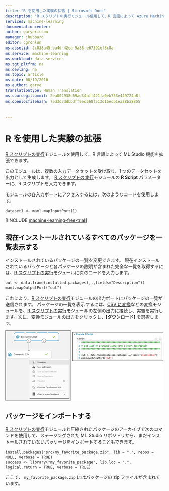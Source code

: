 ```yaml
---
title: "R を使用した実験の拡張 | Microsoft Docs"
description: "R スクリプトの実行モジュール使用して、R 言語によって Azure Machine Learning Studio 機能を拡張する方法。"
services: machine-learning
documentationcenter: 
author: garyericson
manager: jhubbard
editor: cgronlun
ms.assetid: 2c038a45-ba4d-42ea-9a88-e67391ef8c0a
ms.service: machine-learning
ms.workload: data-services
ms.tgt_pltfrm: na
ms.devlang: na
ms.topic: article
ms.date: 08/19/2016
ms.author: garye
translationtype: Human Translation
ms.sourcegitcommit: 2ea002938d69ad34aff421fa0eb753e449724a8f
ms.openlocfilehash: 7ed3d5ddbbdff9ec568f513d15ecb1ea28ba8855


---
```

# <a name="extend-your-experiment-with-r"></a>R を使用した実験の拡張
[R スクリプトの実行][execute-r-script]モジュールを使用して、R 言語によって ML Studio 機能を拡張できます。

このモジュールは、複数の入力データセットを受け取り、1 つのデータセットを出力として生成します。 [R スクリプトの実行][execute-r-script]モジュールの **R Script** パラメーターに、R スクリプトを入力できます。

モジュールの各入力ポートにアクセスするには、次のようなコードを使用します。

    dataset1 <- maml.mapInputPort(1)

[!INCLUDE [machine-learning-free-trial](../../includes/machine-learning-free-trial.md)]

## <a name="listing-all-currently-installed-packages"></a>現在インストールされているすべてのパッケージを一覧表示する
インストールされているパッケージの一覧を変更できます。 現在インストールされているパッケージと各パッケージの説明が含まれた完全な一覧を取得するには、[R スクリプトの実行][execute-r-script]モジュールに次のコードを入力します。

    out <- data.frame(installed.packages(,,,fields="Description"))
    maml.mapOutputPort("out")

これにより、[R スクリプトの実行][execute-r-script]モジュールの出力ポートにパッケージの一覧が送信されます。
パッケージの一覧を表示するには、[CSV に変換][convert-to-csv]などの変換モジュールを、[R スクリプトの実行][execute-r-script]モジュールの左側の出力に接続し、実験を実行します。次に、変換モジュールの出力をクリックし、**[ダウンロード]** を選択します。 

![](./media/machine-learning-extend-your-experiment-with-r/download-package-list.png)

<!--
For convenience, here is the [current full list with version numbers in Excel format](http://az754797.vo.msecnd.net/docs/RPackages.xlsx).
-->

## <a name="importing-packages"></a>パッケージをインポートする
[R スクリプトの実行][execute-r-script]モジュールと圧縮されたパッケージのアーカイブで次のコマンドを使用して、ステージングされた ML Studio リポジトリから、まだインストールされていないパッケージをインポートすることもできます。

    install.packages("src/my_favorite_package.zip", lib = ".", repos = NULL, verbose = TRUE)
    success <- library("my_favorite_package", lib.loc = ".", logical.return = TRUE, verbose = TRUE)

ここで、 `my_favorite_package.zip` にはパッケージの zip ファイルが含まれています。

<!--

##List of installed packages

For your convenience, the list of packages included in the current release is provided in the following table.

To get the complete list of packages that are currently available, see the section titled **Listing all currently-installed packages** above. Current R documentation is available [here](http://cran.r-project.org/manuals.html).

- [R modules beginning with A through E]
- [R modules beginning with F through L]
- [R modules beginning with M through R]
- [R modules beginning with S through Z]

[R modules beginning with A through E]: #r-modules-beginning-with-a-through-e
[R modules beginning with F through L]: #r-modules-beginning-with-f-through-l
[R modules beginning with M through R]: #r-modules-beginning-with-m-through-r
[R modules beginning with S through Z]: #r-modules-beginning-with-s-through-z


###R modules beginning with A through E

| Package name | Package description |
| ------------ | ------------------- |
| abc | Tools for Approximate Bayesian Computation (ABC) |
| abind | Combine multi-dimensional arrays |
| actuar | Actuarial functions |
| ade4 | Analysis of Ecological Data : Exploratory and Euclidean methods in Environmental sciences |
| AdMit | Adaptive Mixture of Student-t distributions |
| aod | Analysis of Overdispersed Data |
| ape | Analyses of Phylogenetics and Evolution |
| approximator | Bayesian prediction of complex computer codes |
| arm | Data Analysis Using Regression and Multilevel/Hierarchical Models |
| arules | Mining Association Rules and Frequent Itemsets |
| arulesViz | Visualizing Association Rules and Frequent Itemsets |
| ash | David Scott's ASH routines |
| assertthat | Easy pre and post assertions |
| AtelieR | A GTK GUI for teaching basic concepts in statistical inference, and doing elementary bayesian tests |
| BaBooN | Bayesian Bootstrap Predictive Mean Matching - Multiple and single imputation for discrete data |
| BACCO | Bayesian Analysis of Computer Code Output (BACCO) |
| BaM | Functions and datasets for books by Jeff Gill |
| bark | Bayesian Additive Regresssion Kernels |
| BAS | Bayesian Model Averaging using Bayesian Adaptive Sampling |
| base | The R Base Package |
| BayesDA | Functions and Datasets for the book Bayesian Data Analysis |
| bayesGARCH | Bayesian Estimation of the GARCH(1,1) Model with Student-t Innovations |
| bayesm | Bayesian Inference for Marketing/Micro-econometrics |
| bayesmix | Bayesian Mixture Models with JAGS |
| bayesQR | Bayesian quantile regression |
| bayesSurv | Bayesian Survival Regression with Flexible Error and Random Effects Distributions |
| Bayesthresh | Bayesian thresholds mixed-effects models for categorical data |
| BayesTree | Bayesian Methods for Tree Based Models |
| BayesValidate | BayesValidate Package |
| BayesX | R Utilities Accompanying the Software Package BayesX |
| BayHaz | R Functions for Bayesian Hazard Rate Estimation |
| bbemkr | Bayesian bandwidth estimation for multivariate kernel regression with Gaussian error |
| BCBCSF | Bias-corrected Bayesian Classification with Selected Features |
| BCE | Bayesian composition estimator: estimating sample (taxonomic) composition from biomarker data |
| bclust | Bayesian clustering using spike-and-slab hierarchical model, suitable for clustering high-dimensional data |
| bcp | A Package for Performing a Bayesian Analysis of Change Point Problems |
| BenfordTests | Statistical Tests for Evaluating Conformity to Benford's Law |
| bfp | Bayesian Fractional Polynomials |
| BH | Boost C++ header files |
| bisoreg | Bayesian Isotonic Regression with Bernstein Polynomials |
| bit | A class for vectors of 1-bit booleans |
| bitops | Bitwise Operations |
| BLR | Bayesian Linear Regression |
| BMA | Bayesian Model Averaging |
| Bmix | Bayesian Sampling for Stick-breaking Mixtures |
| BMS | Bayesian Model Averaging Library |
| bnlearn | Bayesian network structure learning, parameter learning and inference |
| boa | Bayesian Output Analysis Program (BOA) for MCMC |
| Bolstad | Bolstad functions |
| boot | Bootstrap Functions (originally by Angelo Canty for S) |
| bootstrap | Functions for the book An Introduction to the Bootstrap |
| bqtl | Bayesian QTL mapping toolkit |
| BradleyTerry2 | Bradley-Terry Models |
| brew | Templating Framework for Report Generation |
| brglm | Bias reduction in binomial-response generalized linear models |
| bspec | Bayesian spectral inference |
| bspmma | bspmma: Bayesian Semiparametric Models for Meta-Analysis |
| BVS | Bayesian Variant Selection: Bayesian Model Uncertainty Techniques for Genetic Association Studies |
| cairoDevice | Cairo-based cross-platform antialiased graphics device driver |
| calibrator | Bayesian calibration of complex computer codes |
| car | Companion to Applied Regression |
| caret | Classification and Regression Training |
| catnet | Categorical Bayesian Network Inference |
| caTools | Tools: moving window statistics, GIF, Base64, ROC AUC, etc. |
| chron | Chronological objects which can handle dates and times |
| class | Functions for Classification |
| cluster | Cluster Analysis Extended Rousseeuw et al. |
| clusterSim | Searching for optimal clustering procedure for a data set |
| coda | Output analysis and diagnostics for MCMC |
| codetools | Code Analysis Tools for R |
| coin | Conditional Inference Procedures in a Permutation Test Framework |
| colorspace | Color Space Manipulation |
| combinat | combinatorics utilities |
| compiler | The R Compiler Package |
| corpcor | Efficient Estimation of Covariance and (Partial) Correlation |
| cslogistic | Conditionally Specified Logistic Regression |
| ctv | CRAN Task Views |
| cubature | Adaptive multivariate integration over hypercubes |
| data.table | Extension of data.frame |
| datasets | The R Datasets Package |
| date | Functions for handling dates |
| dclone | Data Cloning and MCMC Tools for Maximum Likelihood Methods |
| deal | Learning Bayesian Networks with Mixed Variables |
| Deducer | Deducer: A data analysis GUI for R |
| DeducerExtras | Additional dialogs and functions for Deducer |
| deldir | Delaunay Triangulation and Dirichlet (Voronoi) Tessellation. |
| DEoptimR | Differential Evolution Optimization in pure R |
| deSolve | General Solvers for Initial Value Problems of Ordinary Differential Equations (ODE), Partial Differential Equations (PDE), Differential Algebraic Equations (DAE), and Delay Differential Equations (DDE) |
| devtools | Tools to make developing R code easier |
| dichromat | Color Schemes for Dichromats |
| digest | Create cryptographic hash digests of R objects |
| distrom | Distributed Multinomial Regression |
| dlm | Bayesian and Likelihood Analysis of Dynamic Linear Models |
| doSNOW | Foreach parallel adaptor for the snow package |
| dplyr | dplyr: a grammar of data manipulation |
| DPpackage | Bayesian nonparametric modeling in R |
| dse | Dynamic Systems Estimation (time series package) |
| e1071 | Misc Functions of the Department of Statistics (e1071), TU Wien |
| EbayesThresh | Empirical Bayes Thresholding and Related Methods |
| ebdbNet | Empirical Bayes Estimation of Dynamic Bayesian Networks |
| effects | Effect Displays for Linear, Generalized Linear, Multinomial-Logit, Proportional-Odds Logit Models and Mixed-Effects Models |
| emulator | Bayesian emulation of computer programs |
| ensembleBMA | Probabilistic Forecasting using Ensembles and Bayesian Model Averaging |
| entropy | Estimation of Entropy, Mutual Information and Related Quantities |
| EvalEst | Dynamic Systems Estimation - extensions |
| evaluate | Parsing and evaluation tools that provide more details than the default |
| evdbayes | Bayesian Analysis in Extreme Value Theory |
| evora | Epigenetic Variable Outliers for Risk prediction Analysis |
| exactLoglinTest | Monte Carlo Exact Tests for Log-linear models |
| expm | Matrix exponential |
| extremevalues | Univariate outlier detection |


###R modules beginning with F through L

| Package name | Package description |
| ------------ | ------------------- |
| factorQR | Bayesian quantile regression factor models |
| faoutlier | Influential case detection methods for factor analysis and SEM |
| fitdistrplus | Help to fit of a parametric distribution to non-censored or censored data |
| FME | A Flexible Modelling Environment for Inverse Modelling, Sensitivity, Identifiability, Monte Carlo Analysis |
| foreach | Foreach looping construct for R |
| forecast | Forecasting functions for time series and linear models |
| foreign | Read Data Stored by Minitab, S, SAS, SPSS, Stata, Systat, Weka, dBase, ... |
| formatR | Format R Code Automatically |
| Formula | Extended Model Formulas |
| fracdiff | Fractionally differenced ARIMA aka ARFIMA(p,d,q) models |
| gam | Generalized Additive Models |
| gamlr | Gamma Lasso Regression |
| gbm | Generalized Boosted Regression Models |
| gclus | Clustering Graphics |
| gdata | Various R programming tools for data manipulation |
| gee | Generalized Estimation Equation solver |
| genetics | Population Genetics |
| geoR | Analysis of geostatistical data |
| geoRglm | geoRglm - a package for generalised linear spatial models |
| geosphere | Spherical Trigonometry |
| ggmcmc | Graphical tools for analyzing Markov Chain Monte Carlo simulations from Bayesian inference |
| ggplot2 | An implementation of the Grammar of Graphics |
| glmmBUGS | Generalised Linear Mixed Models and Spatial Models with WinBUGS, BRugs, or OpenBUGS |
| glmnet | Lasso and elastic-net regularized generalized linear models |
| gmodels | Various R programming tools for model fitting |
| gmp | Multiple Precision Arithmetic |
| gnm | Generalized Nonlinear Models |
| googlePublicData | An R library to build Google's Public Data Explorer DSPL Metadata files |
| googleVis | Interface between R and Google Charts |
| GPArotation | GPA Factor Rotation |
| gplots | Various R programming tools for plotting data |
| graphics | The R Graphics Package |
| grDevices | The R Graphics Devices and Support for Colours and Fonts |
| gregmisc | Greg's Miscellaneous Functions |
| grid | The Grid Graphics Package |
| gridExtra | functions in Grid graphics |
| growcurves | Bayesian semi and nonparametric growth curve models that additionally include multiple membership random effects |
| grpreg | Regularization paths for regression models with grouped covariates |
| gsubfn | Utilities for strings and function arguments |
| gtable | Arrange grobs in tables |
| gtools | Various R programming tools |
| gWidgets | gWidgets API for building toolkit-independent, interactive GUIs |
| gWidgetsRGtk2 | Toolkit implementation of gWidgets for RGtk2 |
| haplo.stats | Statistical Analysis of Haplotypes with Traits and Covariates when Linkage Phase is Ambiguous |
| hbsae | Hierarchical Bayesian Small Area Estimation |
| hdrcde | Highest density regions and conditional density estimation |
| heavy | Package for outliers accommodation using heavy-tailed distributions |
| hflights | Flights that departed Houston in 2011 |
| HH | Statistical Analysis and Data Display: Heiberger and Holland |
| HI | Simulation from distributions supported by nested hyperplanes |
| highr | Syntax highlighting for R |
| Hmisc | Harrell Miscellaneous |
| htmltools | Tools for HTML |
| httpuv | HTTP and WebSocket server library |
| httr | Tools for working with URLs and HTTP |
| IBrokers | R API to Interactive Brokers Trader Workstation |
| igraph | Network analysis and visualization |
| intervals | Tools for working with points and intervals |
| iplots | iPlots - interactive graphics for R |
| ipred | Improved Predictors |
| irr | Various Coefficients of Interrater Reliability and Agreement |
| iterators | Iterator construct for R |
| JavaGD | Java Graphics Device |
| JGR | JGR - Java GUI for R |
| kernlab | Kernel-based Machine Learning Lab |
| KernSmooth | Functions for kernel smoothing for Wand and Jones (1995) |
| KFKSDS | Kalman Filter, Smoother and Disturbance Smoother |
| kinship2 | Pedigree functions |
| kknn | Weighted k-Nearest Neighbors |
| klaR | Classification and visualization |
| knitr | A general-purpose package for dynamic report generation in R |
| ks | Kernel smoothing |
| labeling | Axis Labeling |
| Lahman | Sean Lahman's Baseball Database |
| lars | Least Angle Regression, Lasso and Forward Stagewise |
| lattice | Lattice Graphics |
| latticeExtra | Extra Graphical Utilities Based on Lattice |
| lava | Linear Latent Variable Models |
| lavaan | Latent Variable Analysis |
| leaps | regression subset selection |
| LearnBayes | Functions for Learning Bayesian Inference |
| limSolve | Solving Linear Inverse Models |
| lme4 | Linear mixed-effects models using Eigen and S4 |
| lmm | Linear mixed models |
| lmPerm | Permutation tests for linear models |
| lmtest | Testing Linear Regression Models |
| locfit | Local Regression, Likelihood and Density Estimation |
| lpSolve | Interface to Lp_solve v. 5.5 to solve linear/integer programs |


###R modules beginning with M through R

| Package name | Package description |
| ------------ | ------------------- |
| magic | create and investigate magic squares |
| magrittr | magrittr - a forward-pipe operator for R |
| mapdata | Extra Map Databases |
| mapproj | Map Projections |
| maps | Draw Geographical Maps |
| maptools | Tools for reading and handling spatial objects |
| maptree | Mapping, pruning, and graphing tree models |
| markdown | Markdown rendering for R |
| MASS | Support Functions and Datasets for Venables and Ripley's MASS |
| MasterBayes | ML and MCMC Methods for Pedigree Reconstruction and Analysis |
| Matrix | Sparse and Dense Matrix Classes and Methods |
| matrixcalc | Collection of functions for matrix calculations |
| MatrixModels | Modelling with Sparse And Dense Matrices |
| maxent | Low-memory Multinomial Logistic Regression with Support for Text Classification |
| maxLik | Maximum Likelihood Estimation |
| mcmc | Markov Chain Monte Carlo |
| MCMCglmm | MCMC Generalised Linear Mixed Models |
| MCMCpack | Markov chain Monte Carlo (MCMC) Package |
| memoise | Memoise functions |
| methods | Formal Methods and Classes |
| mgcv | Mixed GAM Computation Vehicle with GCV/AIC/REML smoothness estimation |
| mice | Multivariate Imputation by Chained Equations |
| microbenchmark | Sub microsecond accurate timing functions |
| mime | Map filenames to MIME types |
| minpack.lm | R interface to the Levenberg-Marquardt nonlinear least-squares algorithm found in MINPACK, plus support for bounds |
| minqa | Derivative-free optimization algorithms by quadratic approximation |
| misc3d | Miscellaneous 3D Plots |
| miscF | Miscellaneous Functions |
| miscTools | Miscellaneous Tools and Utilities |
| mixtools | Tools for analyzing finite mixture models |
| mlbench | Machine Learning Benchmark Problems |
| mlogitBMA | Bayesian Model Averaging for Multinomial Logit Models |
| mnormt | The multivariate normal and t distributions |
| MNP | R Package for Fitting the Multinomial Probit Model |
| modeltools | Tools and Classes for Statistical Models |
| mombf | Moment and Inverse Moment Bayes factors |
| monomvn | Estimation for multivariate normal and Student-t data with monotone missingness |
| monreg | Nonparametric monotone regression |
| mosaic | Project MOSAIC (mosaic-web.org) statistics and mathematics teaching utilities |
| MSBVAR | Markov-Switching, Bayesian, Vector Autoregression Models |
| msm | Multi-state Markov and hidden Markov models in continuous time |
| multcomp | Simultaneous Inference in General Parametric Models |
| multicool | Permutations of multisets in cool-lex order. |
| munsell | Munsell colour system |
| mvoutlier | Multivariate outlier detection based on robust methods |
| mvtnorm | Multivariate Normal and t Distributions |
| ncvreg | Regularization paths for SCAD- and MCP-penalized regression models |
| nlme | Linear and Nonlinear Mixed Effects Models |
| NLP | Natural Language Processing Infrastructure |
| nnet | Feed-forward Neural Networks and Multinomial Log-Linear Models |
| numbers | Number-theoretic Functions |
| numDeriv | Accurate Numerical Derivatives |
| openNLP | Apache OpenNLP Tools Interface |
| openNLPdata | Apache OpenNLP Jars and Basic English Language Models |
| OutlierDC | Outlier Detection using quantile regression for Censored Data |
| OutlierDM | Outlier detection for replicated high-throughput data |
| outliers | Tests for outliers |
| pacbpred | PAC-Bayesian Estimation and Prediction in Sparse Additive Models |
| parallel | Support for Parallel computation in R |
| partitions | Additive partitions of integers |
| party | A Laboratory for Recursive Partytioning |
| PAWL | Implementation of the PAWL algorithm |
| pbivnorm | Vectorized Bivariate Normal CDF |
| pcaPP | Robust PCA by Projection Pursuit |
| permute | Functions for generating restricted permutations of data |
| pls | Partial Least Squares and Principal Component regression |
| plyr | Tools for splitting, applying and combining data |
| png | Read and write PNG images |
| polynom | A collection of functions to implement a class for univariate polynomial manipulations |
| PottsUtils | Utility Functions of the Potts Models |
| predmixcor | Classification rule based on Bayesian mixture models with feature selection bias corrected |
| PresenceAbsence | Presence-Absence Model Evaluation |
| prodlim | Product-limit estimation. Kaplan-Meier and Aalen-Johansson method for censored event history (survival) analysis |
| profdpm | Profile Dirichlet Process Mixtures |
| profileModel | Tools for profiling inference functions for various model classes |
| proto | Prototype object-based programming |
| pscl | Political Science Computational Laboratory, Stanford University |
| psych | Procedures for Psychological, Psychometric, and Personality Research |
| quadprog | Functions to solve quadratic programming problems |
| quantreg | Quantile Regression |
| qvcalc | Quasi variances for factor effects in statistical models |
| R.matlab | Read and write of MAT files together with R-to-MATLAB connectivity |
| R.methodsS3 | Utility function for defining S3 methods |
| R.oo | R object-oriented programming with or without references |
| R.utils | Various programming utilities |
| R2HTML | HTML exportation for R objects |
| R2jags | A Package for Running jags from R |
| R2OpenBUGS | Running OpenBUGS from R |
| R2WinBUGS | Running WinBUGS and OpenBUGS from R / S-PLUS |
| ramps | Bayesian Geostatistical Modeling with RAMPS |
| RandomFields | Simulation and Analysis of Random Fields |
| randomForest | Breiman and Cutler's random forests for classification and regression |
| RArcInfo | Functions to import data from Arc/Info V7.x binary coverages |
| raster | raster: Geographic data analysis and modeling |
| rbugs | Fusing R and OpenBugs and Beyond |
| RColorBrewer | ColorBrewer palettes |
| Rcpp | Seamless R and C++ Integration |
| RcppArmadillo | Rcpp integration for Armadillo templated linear algebra library |
| rcppbugs | R binding for cppbugs |
| RcppEigen | Rcpp integration for the Eigen templated linear algebra library |
| RcppExamples | Examples using Rcpp to interface R and C++ |
| RCurl | General network (HTTP/FTP/...) client interface for R |
| relimp | Relative Contribution of Effects in a Regression Model |
| reshape | Flexibly reshape data |
| reshape2 | Flexibly reshape data: a reboot of the reshape package |
| rgdal | Bindings for the Geospatial Data Abstraction Library |
| rgeos | Interface to Geometry Engine - Open Source (GEOS) |
| rgl | 3D visualization device system (OpenGL) |
| RGraphics | Data and Functions from the book R Graphics, Second Edition |
| RGtk2 | R bindings for Gtk 2.8.0 and above |
| RJaCGH | Reversible Jump MCMC for the analysis of CGH arrays |
| rjags | Bayesian graphical models using MCMC |
| rJava | Low-level R to Java interface |
| RJSONIO | Serialize R objects to JSON, JavaScript Object Notation |
| robCompositions | Robust Estimation for Compositional Data |
| robustbase | Basic Robust Statistics |
| RODBC | ODBC Database Access |
| rootSolve | Nonlinear root finding, equilibrium and steady-state analysis of ordinary differential equations |
| roxygen | Literate Programming in R |
| roxygen2 | In-source documentation for R |
| rpart | Recursive Partitioning and Regression Trees |
| rrcov | Scalable Robust Estimators with High Breakdown Point |
| rscproxy | statconn: provides portable C-style interface to R (StatConnector) |
| RSGHB | Functions for Hierarchical Bayesian Estimation: A Flexible Approach |
| RSNNS | Neural Networks in R using the Stuttgart Neural Network Simulator (SNNS) |
| RTextTools | Automatic Text Classification via Supervised Learning |
| RUnit | R Unit test framework |
| runjags | Interface utilities, parallel computing methods and additional distributions for MCMC models in JAGS |
| Runuran | R interface to the UNU.RAN random variate generators |
| rworldmap | Mapping global data, vector and raster |
| rworldxtra | Country boundaries at high resolution |


###R modules beginning with S through Z

| Package name | Package description |
| ------------ | ------------------- |
| SampleSizeMeans | Sample size calculations for normal means |
| SampleSizeProportions | Calculating sample size requirements when estimating the difference between two binomial proportions |
| sandwich | Robust Covariance Matrix Estimators |
| sbgcop | Semiparametric Bayesian Gaussian copula estimation and imputation |
| scales | Scale functions for graphics |
| scapeMCMC | MCMC Diagnostic Plots |
| scatterplot3d | 3D Scatter Plot |
| sciplot | Scientific Graphing Functions for Factorial Designs |
| segmented | Segmented relationships in regression models with breakpoints/changepoints estimation |
| sem | Structural Equation Models |
| seriation | Infrastructure for seriation |
| setRNG | Set (Normal) Random Number Generator and Seed |
| sgeostat | An Object-oriented Framework for Geostatistical Modeling in S+ |
| shapefiles | Read and Write ESRI Shapefiles |
| shiny | Web Application Framework for R |
| SimpleTable | Bayesian Inference and Sensitivity Analysis for Causal Effects from 2 x 2 and 2 x 2 x K Tables in the Presence of Unmeasured Confounding |
| slam | Sparse Lightweight Arrays and Matrices |
| smoothSurv | Survival Regression with Smoothed Error Distribution |
| sna | Tools for Social Network Analysis |
| snow | Simple Network of Workstations |
| SnowballC | Snowball stemmers based on the C libstemmer UTF-8 library |
| snowFT | Fault Tolerant Simple Network of Workstations |
| sp | classes and methods for spatial data |
| spacetime | classes and methods for spatio-temporal data |
| SparseM | Sparse Linear Algebra |
| spatial | Functions for Kriging and Point Pattern Analysis |
| spBayes | Univariate and Multivariate Spatial-temporal Modeling |
| spdep | Spatial dependence: weighting schemes, statistics and models |
| spikeslab | Prediction and variable selection using spike and slab regression |
| splancs | Spatial and Space-Time Point Pattern Analysis |
| splines | Regression Spline Functions and Classes |
| spTimer | Spatio-Temporal Bayesian Modelling Using R |
| stats | The R Stats Package |
| stats4 | Statistical Functions using S4 Classes |
| stochvol | Efficient Bayesian Inference for Stochastic Volatility (SV) Models |
| stringr | Make it easier to work with strings |
| strucchange | Testing, Monitoring, and Dating Structural Changes |
| stsm | Structural Time Series Models |
| stsm.class | Class and Methods for Structural Time Series Models |
| SuppDists | Supplementary distributions |
| survival | Survival Analysis |
| svmpath | svmpath: the SVM Path algorithm |
| tau | Text Analysis Utilities |
| tcltk | Tcl/Tk Interface |
| tcltk2 | Tcl/Tk Additions |
| TeachingDemos | Demonstrations for teaching and learning |
| tensorA | Advanced tensors arithmetic with named indices |
| testthat | Testthat code. Tools to make testing fun |
| textcat | N-Gram Based Text Categorization |
| textir | Inverse Regression for Text Analysis |
| tfplot | Time Frame User Utilities |
| tframe | Time Frame coding kernel |
| tgp | Bayesian treed Gaussian process models |
| TH.data | TH's Data Archive |
| timeDate | Rmetrics - Chronological and Calendar Objects |
| tm | Text Mining Package |
| tools | Tools for Package Development |
| translations | The R Translations Package |
| tree | Classification and regression trees |
| tseries | Time series analysis and computational finance |
| tsfa | Time Series Factor Analysis |
| tsoutliers | Automatic Detection of Outliers in Time Series |
| TSP | Traveling Salesperson Problem (TSP) |
| UsingR | Data sets for the text Using R for Introductory Statistics |
| utils | The R Utils Package |
| varSelectIP | Objective Bayes Model Selection |
| vcd | Visualizing Categorical Data |
| vegan | Community Ecology Package |
| VGAM | Vector Generalized Linear and Additive Models |
| VIF | VIF Regression: A Fast Regression Algorithm For Large Data |
| whisker | {{mustache}} for R, logicless templating |
| wordcloud | Word Clouds |
| XLConnect | Excel Connector for R |
| XML | Tools for parsing and generating XML within R and S-Plus |
| xtable | Export tables to LaTeX or HTML |
| xts | eXtensible Time Series |
| yaml | Methods to convert R data to YAML and back |
| zic | Bayesian Inference for Zero-Inflated Count Models |
| zipfR | Statistical models for word frequency distributions |
| zoo | S3 Infrastructure for Regular and Irregular Time Series (Z's ordered observations) |

-->

<!-- Module References -->
[execute-r-script]: https://msdn.microsoft.com/library/azure/30806023-392b-42e0-94d6-6b775a6e0fd5/
[convert-to-csv]: https://msdn.microsoft.com/library/azure/faa6ba63-383c-4086-ba58-7abf26b85814/



<!--HONumber=Nov16_HO3-->


